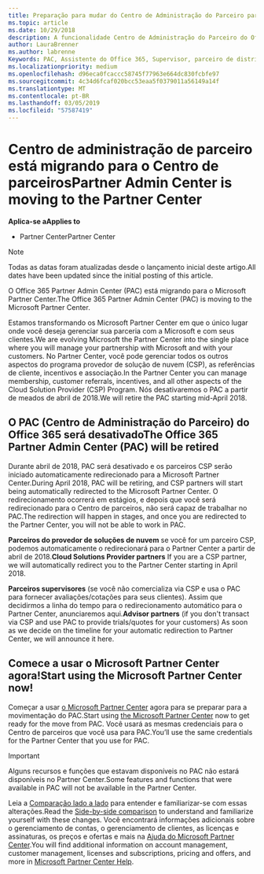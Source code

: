 ```yaml
---
title: Preparação para mudar do Centro de Administração do Parceiro para o Partner Center | Partner Center
ms.topic: article
ms.date: 10/29/2018
description: A funcionalidade Centro de Administração do Parceiro do Office 365 está mudando para o Partner Center.
author: LauraBrenner
ms.author: labrenne
Keywords: PAC, Assistente do Office 365, Supervisor, parceiro de distribuição, PAC desativar, PAC desativando
ms.localizationpriority: medium
ms.openlocfilehash: d96eca0fcaccc58745f77963e664dc830fcbfe97
ms.sourcegitcommit: 4c34d6fcaf020bcc53eaa5f0379011a56149a14f
ms.translationtype: MT
ms.contentlocale: pt-BR
ms.lasthandoff: 03/05/2019
ms.locfileid: "57587419"
---
```

# <a name="partner-admin-center-is-moving-to-the-partner-center"></a><span data-ttu-id="68e3a-104">Centro de administração de parceiro está migrando para o Centro de parceiros</span><span class="sxs-lookup"><span data-stu-id="68e3a-104">Partner Admin Center is moving to the Partner Center</span></span>

<span data-ttu-id="68e3a-105">**Aplica-se a**</span><span class="sxs-lookup"><span data-stu-id="68e3a-105">**Applies to**</span></span>

-  <span data-ttu-id="68e3a-106">Partner Center</span><span class="sxs-lookup"><span data-stu-id="68e3a-106">Partner Center</span></span>

> [!NOTE]  
>  <span data-ttu-id="68e3a-107">Todas as datas foram atualizadas desde o lançamento inicial deste artigo.</span><span class="sxs-lookup"><span data-stu-id="68e3a-107">All dates have been updated since the initial posting of this article.</span></span>

<span data-ttu-id="68e3a-108">O Office 365 Partner Admin Center (PAC) está migrando para o Microsoft Partner Center.</span><span class="sxs-lookup"><span data-stu-id="68e3a-108">The Office 365 Partner Admin Center (PAC) is moving to the Microsoft Partner Center.</span></span>

<span data-ttu-id="68e3a-109">Estamos transformando os Microsoft Partner Center em que o único lugar onde você deseja gerenciar sua parceria com a Microsoft e com seus clientes.</span><span class="sxs-lookup"><span data-stu-id="68e3a-109">We are evolving Microsoft the Partner Center into the single place where you will manage your partnership with Microsoft and with your customers.</span></span> <span data-ttu-id="68e3a-110">No Partner Center, você pode gerenciar todos os outros aspectos do programa provedor de solução de nuvem (CSP), as referências de cliente, incentivos e associação.</span><span class="sxs-lookup"><span data-stu-id="68e3a-110">In the Partner Center you can manage membership, customer referrals, incentives, and all other aspects of the Cloud Solution Provider (CSP) Program.</span></span> <span data-ttu-id="68e3a-111">Nós desativaremos o PAC a partir de meados de abril de 2018.</span><span class="sxs-lookup"><span data-stu-id="68e3a-111">We will retire the PAC starting mid-April 2018.</span></span>

## <a name="the-office-365-partner-admin-center-pac-will-be-retired"></a><span data-ttu-id="68e3a-112">O PAC (Centro de Administração do Parceiro) do Office 365 será desativado</span><span class="sxs-lookup"><span data-stu-id="68e3a-112">The Office 365 Partner Admin Center (PAC) will be retired</span></span>

<span data-ttu-id="68e3a-113">Durante abril de 2018, PAC será desativado e os parceiros CSP serão iniciado automaticamente redirecionado para a Microsoft Partner Center.</span><span class="sxs-lookup"><span data-stu-id="68e3a-113">During April 2018, PAC will be retiring, and CSP partners will start being automatically redirected to the Microsoft Partner Center.</span></span> <span data-ttu-id="68e3a-114">O redirecionamento ocorrerá em estágios, e depois que você será redirecionado para o Centro de parceiros, não será capaz de trabalhar no PAC.</span><span class="sxs-lookup"><span data-stu-id="68e3a-114">The redirection will happen in stages, and once you are redirected to the Partner Center, you will not be able to work in PAC.</span></span> 

<span data-ttu-id="68e3a-115">**Parceiros do provedor de soluções de nuvem** se você for um parceiro CSP, podemos automaticamente o redirecionará para o Partner Center a partir de abril de 2018.</span><span class="sxs-lookup"><span data-stu-id="68e3a-115">**Cloud Solutions Provider partners** If you are a CSP partner, we will automatically redirect you to the Partner Center starting in April 2018.</span></span> 

<span data-ttu-id="68e3a-116">**Parceiros supervisores** (se você não comercializa via CSP e usa o PAC para fornecer avaliações/cotações para seus clientes). Assim que decidirmos a linha do tempo para o redirecionamento automático para o Partner Center, anunciaremos aqui.</span><span class="sxs-lookup"><span data-stu-id="68e3a-116">**Advisor partners** (if you don't transact via CSP and use PAC to provide trials/quotes for your customers) As soon as we decide on the timeline for your automatic redirection to Partner Center, we will announce it here.</span></span> 


## <a name="start-using-the-microsoft-partner-center-now"></a><span data-ttu-id="68e3a-117">Comece a usar o Microsoft Partner Center agora!</span><span class="sxs-lookup"><span data-stu-id="68e3a-117">Start using the Microsoft Partner Center now!</span></span>

<span data-ttu-id="68e3a-118">Começar a usar [o Microsoft Partner Center](https://partnercenter.microsoft.com/) agora para se preparar para a movimentação do PAC.</span><span class="sxs-lookup"><span data-stu-id="68e3a-118">Start using [the Microsoft Partner Center](https://partnercenter.microsoft.com/)  now to get ready for the move from PAC.</span></span>  <span data-ttu-id="68e3a-119">Você usará as mesmas credenciais para o Centro de parceiros que você usa para PAC.</span><span class="sxs-lookup"><span data-stu-id="68e3a-119">You’ll use the same credentials for the Partner Center that you use for PAC.</span></span> 

> [!IMPORTANT]  
> <span data-ttu-id="68e3a-120">Alguns recursos e funções que estavam disponíveis no PAC não estará disponíveis no Partner Center.</span><span class="sxs-lookup"><span data-stu-id="68e3a-120">Some features and functions that were available in PAC will not be available in the Partner Center.</span></span>

 <span data-ttu-id="68e3a-121">Leia a [Comparação lado a lado](moving-from-pac-to-pc.md) para entender e familiarizar-se com essas alterações.</span><span class="sxs-lookup"><span data-stu-id="68e3a-121">Read the [Side-by-side comparison](moving-from-pac-to-pc.md) to understand and familiarize yourself with these changes.</span></span>  <span data-ttu-id="68e3a-122">Você encontrará informações adicionais sobre o gerenciamento de contas, o gerenciamento de clientes, as licenças e assinaturas, os preços e ofertas e mais na [Ajuda do Microsoft Partner Center](https://partnercenter.microsoft.com/partner/help).</span><span class="sxs-lookup"><span data-stu-id="68e3a-122">You will find additional information on account management, customer management, licenses and subscriptions, pricing and offers, and more in [Microsoft Partner Center Help](https://partnercenter.microsoft.com/partner/help).</span></span>

 